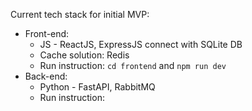 Current tech stack for initial MVP:
- Front-end:
    - JS - ReactJS, ExpressJS connect with SQLite DB
    - Cache solution: Redis
    - Run instruction: `cd frontend` and `npm run dev`
- Back-end:
    - Python - FastAPI, RabbitMQ 
    - Run instruction: 
